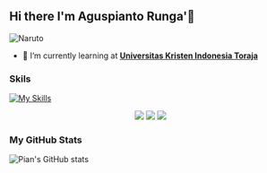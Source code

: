   ## Hi there I'm Aguspianto Runga'👋
  <!-- ![Profile](img/github-header-image.png) -->
  
  ![Naruto](https://media1.giphy.com/media/v1.Y2lkPTc5MGI3NjExNnpsNmxsOWJtbDB4eHZhNHQ1MHRrNTQzaXNpNnY4N3l0Z3J2bDB5byZlcD12MV9pbnRlcm5hbF9naWZfYnlfaWQmY3Q9Zw/JRlqKEzTDKci5JPcaL/giphy.gif)
  
  - 🌱 I’m currently learning at [**Universitas Kristen Indonesia Toraja**](https://ukitoraja.ac.id/)
  
  ### Skils
  [![My Skills](https://skillicons.dev/icons?i=html,css,bootstrap,figma,py,vscode,php,postman,laravel,github,&theme=light$perline=4)](https://skillicons.dev)
<!--  <p align="center">
    <a href="https://skillicons.dev">
      <img src="https://skillicons.dev/icons?i=html,css,bootstrap,figma,py,vscode,php,postman,laravel,github" />
    </a>
  </p> -->
  
  <p align="center">
    <img src="https://img.shields.io/badge/Codeigniter-EF4223?style=for-the-badge&logo=codeigniter&logoColor=white" />
    <img src="https://img.shields.io/badge/Laragon-0E83CD?style=for-the-badge&logo=Laragon&logoColor=white" />
    <img src="https://img.shields.io/badge/Xampp-F37623?style=for-the-badge&logo=xampp&logoColor=white" />
  </p>
  
  ### My GitHub Stats
  ![Pian's GitHub stats](https://github-readme-stats.vercel.app/api?username=Aguspianto-runga&show_icons=true&theme=radical)
  <!--
  **Aguspianto-runga/Aguspianto-runga** is a ✨ _special_ ✨ repository because its `README.md` (this file) appears on your GitHub profile.
  
  Here are some ideas to get you started:
  
  - 🔭 I’m currently working on ...
  - 🌱 I’m currently learning ...
  - 👯 I’m looking to collaborate on ...
  - 🤔 I’m looking for help with ...
  - 💬 Ask me about ...
  - 📫 How to reach me: ...
  - 😄 Pronouns: ...
  - ⚡ Fun fact: ...
  -->
